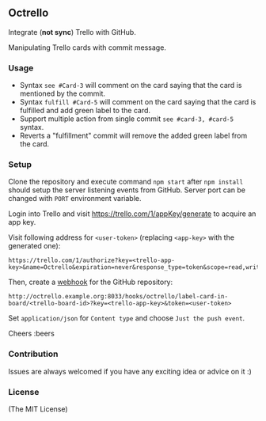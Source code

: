 Octrello
--------

Integrate (**not sync**) Trello with GitHub.

Manipulating Trello cards with commit message.

### Usage ###

- Syntax `see #Card-3` will comment on the card saying that the card is mentioned by the commit.
- Syntax `fulfill #Card-5` will comment on the card saying that the card is fulfilled and add green label to the card.
- Support multiple action from single commit `see #card-3, #card-5` syntax.
- Reverts a "fulfillment" commit will remove the added green label from the card.

### Setup ###

Clone the repository and execute command `npm start` after `npm install` should setup the server listening events from GitHub.
Server port can be changed with `PORT` environment variable.

Login into Trello and visit <https://trello.com/1/appKey/generate> to acquire an app key.

Visit following address for `<user-token>` (replacing `<app-key>` with the generated one):

    https://trello.com/1/authorize?key=<trello-app-key>&name=Octrello&expiration=never&response_type=token&scope=read,write

Then, create a [webhook](https://developer.github.com/webhooks/creating/#setting-up-a-webhook) for the GitHub repository:

    http://octrello.example.org:8033/hooks/octrello/label-card-in-board/<trello-board-id>?key=<trello-app-key>&token=<user-token>

Set `application/json` for `Content type` and choose `Just the push event`.

Cheers :beers

### Contribution ###

Issues are always welcomed if you have any exciting idea or advice on it :)

### License ###

(The MIT License)

